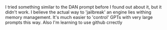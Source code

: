 I tried something similar to the DAN prompt before I found out about it, but it didn't work. I believe the actual way to 'jailbreak' an engine lies withing memory management. It's much easier to 'control' GPTs with very large prompts this way.
Also I'm learning to use github crrectly